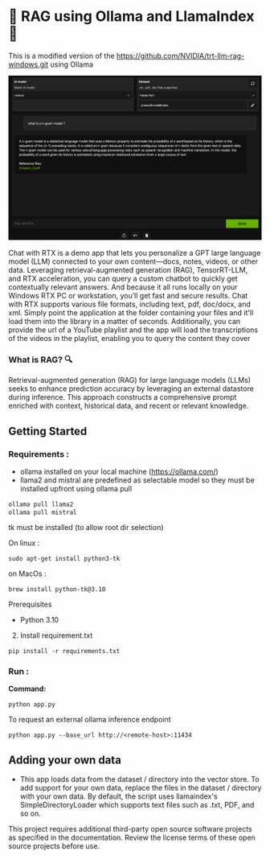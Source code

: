 # 🚀 RAG using Ollama and LlamaIndex 🦙

This is a modified version of the https://github.com/NVIDIA/trt-llm-rag-windows.git using Ollama

![rag](rag.png)

Chat with RTX is a demo app that lets you personalize a GPT large language model (LLM) connected to your own content—docs, notes, videos, or other data. Leveraging retrieval-augmented generation (RAG), TensorRT-LLM, and RTX acceleration, you can query a custom chatbot to quickly get contextually relevant answers. And because it all runs locally on your Windows RTX PC or workstation, you’ll get fast and secure results.
Chat with RTX supports various file formats, including text, pdf, doc/docx, and xml. Simply point the application at the folder containing your files and it'll load them into the library in a matter of seconds. Additionally, you can provide the url of a YouTube playlist and the app will load the transcriptions of the videos in the playlist, enabling you to query the content they cover

### What is RAG? 🔍
Retrieval-augmented generation (RAG) for large language models (LLMs) seeks to enhance prediction accuracy by leveraging an external datastore during inference. This approach constructs a comprehensive prompt enriched with context, historical data, and recent or relevant knowledge.

## Getting Started

### Requirements :
- ollama installed on your local machine (https://ollama.com/)
- llama2 and mistral are predefined as selectable model so they must be installed upfront using ollama pull
```
ollama pull llama2
ollama pull mistral
```
tk must be installed (to allow root dir selection)

On linux :
```
sudo apt-get install python3-tk
```

on MacOs :
```
brew install python-tk@3.10
```

Prerequisites 
- Python 3.10

2. Install requirement.txt
```
pip install -r requirements.txt
```

### Run :

**Command:**
```
python app.py
```

To request an external ollama inference endpoint
```
python app.py --base_url http://<remote-host>:11434
```

## Adding your own data
- This app loads data from the dataset / directory into the vector store. To add support for your own data, replace the files in the dataset / directory with your own data. By default, the script uses llamaindex's SimpleDirectoryLoader which supports text files such as .txt, PDF, and so on.


This project requires additional third-party open source software projects as specified in the documentation. Review the license terms of these open source projects before use.
